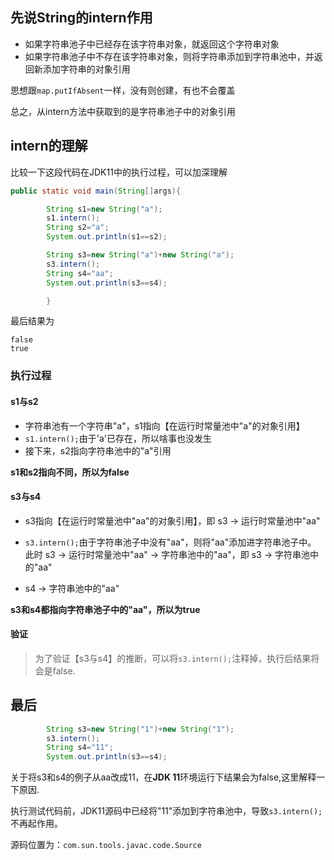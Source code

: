 ## 先说String的intern作用

* 如果字符串池子中已经存在该字符串对象，就返回这个字符串对象
* 如果字符串池子中不存在该字符串对象，则将字符串添加到字符串池中，并返回新添加字符串的对象引用

思想跟`map.putIfAbsent`一样，没有则创建，有也不会覆盖

总之，从intern方法中获取到的是字符串池子中的对象引用

## intern的理解

比较一下这段代码在JDK11中的执行过程，可以加深理解

```java
public static void main(String[]args){

        String s1=new String("a");
        s1.intern();
        String s2="a";
        System.out.println(s1==s2);

        String s3=new String("a")+new String("a");
        s3.intern();
        String s4="aa";
        System.out.println(s3==s4);

        }
```

最后结果为

```shell
false 
true 
```

### 执行过程

#### s1与s2

* 字符串池有一个字符串"a"，s1指向【在运行时常量池中"a"的对象引用】
* `s1.intern();`由于'a'已存在，所以啥事也没发生
* 接下来，s2指向字符串池中的"a"引用

**s1和s2指向不同，所以为false**

#### s3与s4

* s3指向【在运行时常量池中"aa"的对象引用】，即 s3 -> 运行时常量池中"aa"
* `s3.intern();`由于字符串池子中没有"aa"，则将"aa"添加进字符串池子中。 此时 s3 -> 运行时常量池中"aa" -> 字符串池中的"aa"，即 s3 -> 字符串池中的"aa"

* s4 -> 字符串池中的"aa"

**s3和s4都指向字符串池子中的"aa"，所以为true**

#### 验证

> 为了验证【s3与s4】的推断，可以将`s3.intern();`注释掉，执行后结果将会是false.

## 最后

```java
        String s3=new String("1")+new String("1");
        s3.intern();
        String s4="11";
        System.out.println(s3==s4);
```

关于将s3和s4的例子从aa改成11，在**JDK 11**环境运行下结果会为false,这里解释一下原因.

执行测试代码前，JDK11源码中已经将"11"添加到字符串池中，导致`s3.intern();`不再起作用。

源码位置为：`com.sun.tools.javac.code.Source`